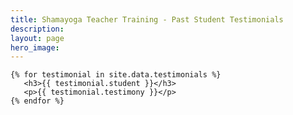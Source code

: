 ```yaml
---
title: Shamayoga Teacher Training - Past Student Testimonials
description:
layout: page
hero_image:
---
```


    {% for testimonial in site.data.testimonials %}
       <h3>{{ testimonial.student }}</h3>
       <p>{{ testimonial.testimony }}</p>
    {% endfor %}